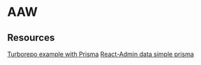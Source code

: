 # AAW

## Resources

[Turborepo example with Prisma](https://github.com/vercel/turbo/tree/main/examples/with-prisma)
[React-Admin data simple prisma](https://github.com/codeledge/ra-data-simple-prisma/tree/main/packages/ra-data-simple-prisma)
